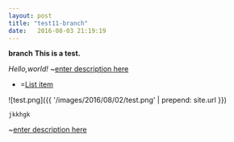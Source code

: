 ```yaml
---
layout: post
title: "test11-branch"
date:   2016-08-03 21:19:19
---
```

**branch**
**This is a test.**

*Hello,world!*
~[enter description here][1]
 - =[List item][2]

![test.png]({{ '/images/2016/08/02/test.png' | prepend: site.url }})

``` stylus
jkkhgk
```

~[enter description here][3]


  [1]: ./audios/%E5%9C%A8%E8%BF%99%E4%B8%AA%E4%B8%96%E7%95%8C%E7%9B%B8%E9%81%87.mp3
  [2]: ./attachments/test11.txt
  [3]: ./audios/%E5%9C%A8%E8%BF%99%E4%B8%AA%E4%B8%96%E7%95%8C%E7%9B%B8%E9%81%87.mp3